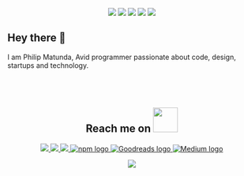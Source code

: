 <p align="center">
 
 <img src="https://badges.pufler.dev/visits/moturiphil/moturiphil"/> 
 <img src="https://komarev.com/ghpvc/?username=moturiphil"/>
 <img src="https://badges.pufler.dev/updated/moturiphil/moturiphil"/>
 <img src="https://badges.pufler.dev/repos/moturiphil"/>
 <img src="https://badges.pufler.dev/commits/monthly/moturiphil" />

</p>

## Hey there 👋

I am Philip Matunda, Avid programmer passionate about code, design, startups and technology.


<br /><br />


<h2 align="center">Reach me on <img src="https://media0.giphy.com/media/jqNPzdTTxQfOgOqpO4/source.gif" width="50"></h2>

<p align="center">
  
<!-- <img src="https://img.shields.io/badge/-ritik-purple?style=flat-square&logo=instagram&logoColor=white&link=https://www.instagram.com/pinkdogg307/"/> -->
<a href="mailto: philipmatunda@gmail.com">
 <img src="https://img.shields.io/badge/Gmail-D14836?style=for-the-badge&logo=gmail&logoColor=white"/>
</a>
<a href="https://www.linkedin.com/in/philip-matunda">
 <img src="https://img.shields.io/badge/LinkedIn-0077B5?style=for-the-badge&logo=linkedin&logoColor=white"/>
</a>
 <a href="https://twitter.com/philipmatunda">
  <img src="https://img.shields.io/badge/Twitter-1DA1F2?style=for-the-badge&logo=twitter&logoColor=white"/>
 </a>
 <a href="https://www.npmjs.com/~moturiphil">
  <img src="https://img.shields.io/badge/npm-%23000000.svg?style=for-the-badge&logo=npm&logoColor=white" alt="npm logo"/>
 </a>
 <a href="https://www.goodreads.com/user/show/142525237-philip-matunda">
  <img src="https://img.shields.io/badge/Goodreads-382110?style=for-the-badge&logo=goodreads&logoColor=white" alt="Goodreads logo"/>
 </a>
 <a href="https://medium.com/@matundaphyl">
  <img src="https://img.shields.io/badge/Medium-12100E?style=for-the-badge&logo=medium&logoColor=white" alt="Medium logo"/>
 </a>
</p>


<p align="center">
  <img src="https://github-readme-streak-stats.herokuapp.com/?user=moturiphil&show_icons=true&locale=en&layout=compact&theme=radical&line_height=0" />
</p>


